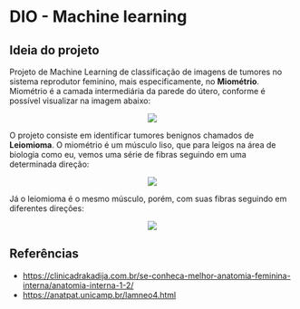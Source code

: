 # DIO - Machine learning

## Ideia do projeto

Projeto de Machine Learning de classificação de imagens de tumores no sistema reprodutor feminino, mais especificamente, no <b>Miométrio</b>.
Miométrio é a camada intermediária da parede do útero, conforme é possível visualizar na imagem abaixo:

<p align="center">
  <img src="https://clinicadrakadija.com.br/wp-content/uploads/2020/11/Anatomia-interna-1-500x490.jpg">
</p>

O projeto consiste em identificar tumores benignos chamados de <b>Leiomioma</b>.
O miométrio é um músculo liso, que para leigos na área de biologia como eu, vemos uma série de fibras seguindo em uma determinada direção:

<p align="center">
  <img src="https://user-images.githubusercontent.com/26274864/197637754-04296bf9-93fb-4b6d-848b-dcba003783e2.png">
</p

Já o leiomioma é o mesmo músculo, porém, com suas fibras seguindo em diferentes direções:
<p align="center">
  <img src="https://anatpat.unicamp.br/DSCN1388+.jpg">
</p>


## Referências
- https://clinicadrakadija.com.br/se-conheca-melhor-anatomia-feminina-interna/anatomia-interna-1-2/
- https://anatpat.unicamp.br/lamneo4.html
